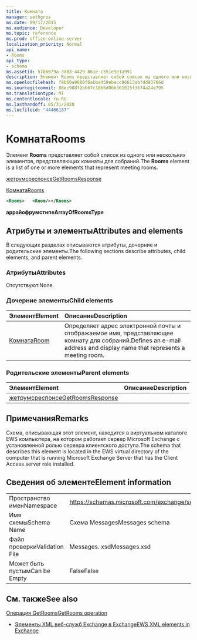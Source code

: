 ```yaml
---
title: Комната
manager: sethgros
ms.date: 09/17/2015
ms.audience: Developer
ms.topic: reference
ms.prod: office-online-server
localization_priority: Normal
api_name:
- Rooms
api_type:
- schema
ms.assetid: 57b6079a-3d83-4429-861e-c551e9e1a991
description: Элемент Rooms представляет собой список из одного или нескольких элементов, представляющих комнаты для собраний.
ms.openlocfilehash: f8b60a9680f6abba459ebecc96613abfdd93766d
ms.sourcegitcommit: 88ec988f2bb67c1866d06b361615f3674a24e795
ms.translationtype: MT
ms.contentlocale: ru-RU
ms.lasthandoff: 05/31/2020
ms.locfileid: "44466187"
---
```

# <a name="rooms"></a><span data-ttu-id="69a58-103">Комната</span><span class="sxs-lookup"><span data-stu-id="69a58-103">Rooms</span></span>

<span data-ttu-id="69a58-104">Элемент **Rooms** представляет собой список из одного или нескольких элементов, представляющих комнаты для собраний.</span><span class="sxs-lookup"><span data-stu-id="69a58-104">The **Rooms** element is a list of one or more elements that represent meeting rooms.</span></span> 
  
[<span data-ttu-id="69a58-105">жетрумсреспонсе</span><span class="sxs-lookup"><span data-stu-id="69a58-105">GetRoomsResponse</span></span>](getroomsresponse.md)
  
[<span data-ttu-id="69a58-106">Комната</span><span class="sxs-lookup"><span data-stu-id="69a58-106">Rooms</span></span>](rooms.md)
  
```xml
<Rooms>   <Room/></Rooms>
```

 <span data-ttu-id="69a58-107">**аррайофрумстипе**</span><span class="sxs-lookup"><span data-stu-id="69a58-107">**ArrayOfRoomsType**</span></span>
## <a name="attributes-and-elements"></a><span data-ttu-id="69a58-108">Атрибуты и элементы</span><span class="sxs-lookup"><span data-stu-id="69a58-108">Attributes and elements</span></span>

<span data-ttu-id="69a58-109">В следующих разделах описываются атрибуты, дочерние и родительские элементы.</span><span class="sxs-lookup"><span data-stu-id="69a58-109">The following sections describe attributes, child elements, and parent elements.</span></span>
  
### <a name="attributes"></a><span data-ttu-id="69a58-110">Атрибуты</span><span class="sxs-lookup"><span data-stu-id="69a58-110">Attributes</span></span>

<span data-ttu-id="69a58-111">Отсутствуют.</span><span class="sxs-lookup"><span data-stu-id="69a58-111">None.</span></span>
  
### <a name="child-elements"></a><span data-ttu-id="69a58-112">Дочерние элементы</span><span class="sxs-lookup"><span data-stu-id="69a58-112">Child elements</span></span>

|<span data-ttu-id="69a58-113">**Элемент**</span><span class="sxs-lookup"><span data-stu-id="69a58-113">**Element**</span></span>|<span data-ttu-id="69a58-114">**Описание**</span><span class="sxs-lookup"><span data-stu-id="69a58-114">**Description**</span></span>|
|:-----|:-----|
|[<span data-ttu-id="69a58-115">Комната</span><span class="sxs-lookup"><span data-stu-id="69a58-115">Room</span></span>](room.md) <br/> |<span data-ttu-id="69a58-116">Определяет адрес электронной почты и отображаемое имя, представляющее комнату для собраний.</span><span class="sxs-lookup"><span data-stu-id="69a58-116">Defines an e-mail address and display name that represents a meeting room.</span></span>  <br/> |
   
### <a name="parent-elements"></a><span data-ttu-id="69a58-117">Родительские элементы</span><span class="sxs-lookup"><span data-stu-id="69a58-117">Parent elements</span></span>

|<span data-ttu-id="69a58-118">**Элемент**</span><span class="sxs-lookup"><span data-stu-id="69a58-118">**Element**</span></span>|<span data-ttu-id="69a58-119">**Описание**</span><span class="sxs-lookup"><span data-stu-id="69a58-119">**Description**</span></span>|
|:-----|:-----|
|[<span data-ttu-id="69a58-120">жетрумсреспонсе</span><span class="sxs-lookup"><span data-stu-id="69a58-120">GetRoomsResponse</span></span>](getroomsresponse.md) <br/> ||
   
## <a name="remarks"></a><span data-ttu-id="69a58-121">Примечания</span><span class="sxs-lookup"><span data-stu-id="69a58-121">Remarks</span></span>

<span data-ttu-id="69a58-122">Схема, описывающая этот элемент, находится в виртуальном каталоге EWS компьютера, на котором работает сервер Microsoft Exchange с установленной ролью сервера клиентского доступа.</span><span class="sxs-lookup"><span data-stu-id="69a58-122">The schema that describes this element is located in the EWS virtual directory of the computer that is running Microsoft Exchange Server that has the Client Access server role installed.</span></span>
  
## <a name="element-information"></a><span data-ttu-id="69a58-123">Сведения об элементе</span><span class="sxs-lookup"><span data-stu-id="69a58-123">Element information</span></span>

|||
|:-----|:-----|
|<span data-ttu-id="69a58-124">Пространство имен</span><span class="sxs-lookup"><span data-stu-id="69a58-124">Namespace</span></span>  <br/> |https://schemas.microsoft.com/exchange/services/2006/messages  <br/> |
|<span data-ttu-id="69a58-125">Имя схемы</span><span class="sxs-lookup"><span data-stu-id="69a58-125">Schema Name</span></span>  <br/> |<span data-ttu-id="69a58-126">Схема Messages</span><span class="sxs-lookup"><span data-stu-id="69a58-126">Messages schema</span></span>  <br/> |
|<span data-ttu-id="69a58-127">Файл проверки</span><span class="sxs-lookup"><span data-stu-id="69a58-127">Validation File</span></span>  <br/> |<span data-ttu-id="69a58-128">Messages. xsd</span><span class="sxs-lookup"><span data-stu-id="69a58-128">Messages.xsd</span></span>  <br/> |
|<span data-ttu-id="69a58-129">Может быть пустым</span><span class="sxs-lookup"><span data-stu-id="69a58-129">Can be Empty</span></span>  <br/> |<span data-ttu-id="69a58-130">False</span><span class="sxs-lookup"><span data-stu-id="69a58-130">False</span></span>  <br/> |
   
## <a name="see-also"></a><span data-ttu-id="69a58-131">См. также</span><span class="sxs-lookup"><span data-stu-id="69a58-131">See also</span></span>



[<span data-ttu-id="69a58-132">Операция GetRooms</span><span class="sxs-lookup"><span data-stu-id="69a58-132">GetRooms operation</span></span>](getrooms-operation.md)


- [<span data-ttu-id="69a58-133">Элементы XML веб-служб Exchange в Exchange</span><span class="sxs-lookup"><span data-stu-id="69a58-133">EWS XML elements in Exchange</span></span>](ews-xml-elements-in-exchange.md)


